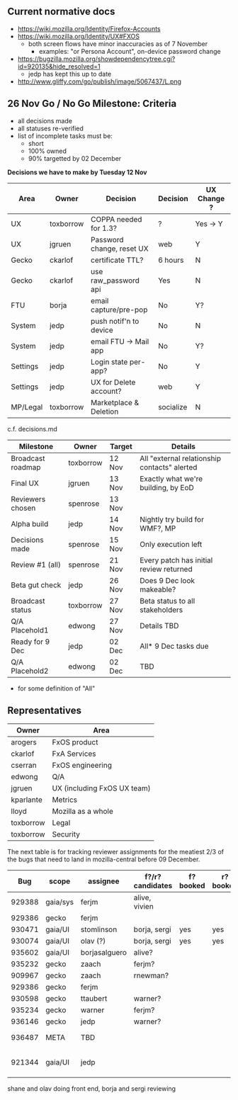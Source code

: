 Current normative docs
----------------------
* https://wiki.mozilla.org/Identity/Firefox-Accounts
* https://wiki.mozilla.org/Identity/UX#FXOS
  - both screen flows have minor inaccuracies as of 7 November
    - examples: "or Persona Account", on-device password change
* https://bugzilla.mozilla.org/showdependencytree.cgi?id=920135&hide_resolved=1
  - jedp has kept this up to date
* http://www.gliffy.com/go/publish/image/5067437/L.png

26 Nov Go / No Go Milestone: Criteria
-------------------------------------
 - all decisions made
 - all statuses re-verified
 - list of incomplete tasks must be:
   * short
   * 100% owned
   * 90% targetted by 02 December

**Decisions we have to make by Tuesday 12 Nov**

|   Area  |   Owner    |   Decision                |  Decision   | UX Change ?
| ------- | ---------- | ------------------------- | ----------- | ---------- |
| UX       | toxborrow | COPPA needed for 1.3?     | ?           | Yes -> Y   |
| UX       | jgruen    | Password change, reset UX | web         | Y          |
| Gecko    | ckarlof   | certificate TTL?          | 6 hours     | N
| Gecko    | ckarlof   | use raw_password api      | Yes         | N
| FTU      | borja     | email capture/pre-pop     | No          | Y?
| System   | jedp      | push notif'n to device    | No          | N
| System   | jedp      | email FTU -> Mail app     | No          | Y?
| Settings | jedp      | Login state per-app?      | No          | Y
| Settings | jedp      | UX for Delete account?    | web         | Y
| MP/Legal | toxborrow | Marketplace & Deletion    | socialize   | N

c.f. decisions.md

|   Milestone      | Owner     | Target | Details |
| ---------------- | --------- | ------ | -------- |
| Broadcast roadmap| toxborrow | 12 Nov | All "external relationship contacts" alerted
| Final UX         | jgruen    | 13 Nov | Exactly what we're building, by EoD
| Reviewers chosen | spenrose  | 13 Nov |
| Alpha build      | jedp      | 14 Nov | Nightly try build for WMF?, MP
| Decisions made   | spenrose  | 15 Nov | Only execution left
| Review #1 (all)  | spenrose  | 21 Nov | Every patch has initial review returned
| Beta gut check   | jedp      | 26 Nov | Does 9 Dec look makeable?
| Broadcast status | toxborrow | 27 Nov | Beta status to all stakeholders
| Q/A Placehold1   | edwong    | 27 Nov | Details TBD
| Ready for 9 Dec  | jedp      | 02 Dec | All* 9 Dec tasks due
| Q/A Placehold2   | edwong    | 02 Dec | TBD

* for some definition of "All"

Representatives
----------------

|   Owner    | Area |
| ---------- | ------------ |
|  arogers   | FxOS product
|  ckarlof   | FxA Services
|  cserran   | FxOS engineering
|  edwong    | Q/A
|  jgruen    | UX (including FxOS UX team)
|  kparlante | Metrics
|  lloyd     | Mozilla as a whole
|  toxborrow | Legal
|  toxborrow | Security

The next table is for tracking reviewer assignments for the meatiest 2/3 of the bugs that need to land in mozilla-central before 09 December.

| Bug    |  scope   | assignee      | f?/r? candidates  | f? booked    | r? booked | details |
| ------ | -------- | ------------- | ----------------- | ------------ | --------- | -------|
| 929388 | gaia/sys | ferjm         | alive, vivien     |
| 929386 | gecko    | ferjm         | <spenrose>
| 930471 | gaia/UI  | stomlinson    | borja, sergi      | yes          | yes
| 930074 | gaia/UI  | olav (?)      | borja, sergi      | yes          | yes
| 935602 | gaia/UI  | borjasalguero | alive?
| 935232 | gecko    | zaach         | ferjm?
| 909967 | gecko    | zaach         | rnewman?          | 
| 929386 | gecko    | ferjm         | 
| 930598 | gecko    | ttaubert      | warner?           |              |    | Hawk
| 935234 | gecko    | warner        | ferjm?            |              |    | FxAccounts
| 936146 | gecko    | jedp          | warner?           |              |    | jwcrypto
| 936487 | META     | TBD           |             | | | Disable flag(s)
| 921344 | gaia/UI  | jedp          |             | | | disable updates in FTU |

shane and olav doing front end, borja and sergi reviewing
